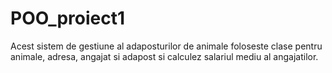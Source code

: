 # POO_proiect1

Acest sistem de gestiune al adaposturilor de animale foloseste clase pentru animale, adresa, angajat si adapost si calculez salariul mediu al angajatilor.
